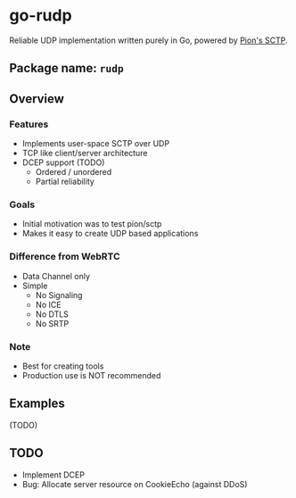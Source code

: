 # go-rudp

Reliable UDP implementation written purely in Go, powered by [Pion's SCTP](https://github.com/pion/sctp).

## Package name: `rudp`

## Overview
### Features
* Implements user-space SCTP over UDP
* TCP like client/server architecture
* DCEP support (TODO)
  - Ordered / unordered
  - Partial reliability

### Goals
* Initial motivation was to test pion/sctp
* Makes it easy to create UDP based applications

### Difference from WebRTC
* Data Channel only
* Simple
  - No Signaling
  - No ICE
  - No DTLS
  - No SRTP

### Note
* Best for creating tools
* Production use is NOT recommended


## Examples
(TODO)

## TODO
* Implement DCEP
* Bug: Allocate server resource on CookieEcho (against DDoS)
